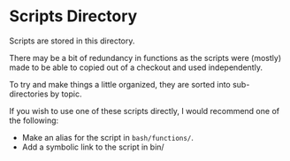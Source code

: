 

# Scripts Directory

Scripts are stored in this directory.

There may be a bit of redundancy in functions as the scripts were (mostly) made to be able to copied out of a checkout and used independently.

To try and make things a little organized, they are sorted into sub-directories by topic.

If you wish to use one of these scripts directly, I would recommend one of the following:

* Make an alias for the script in `bash/functions/`.
* Add a symbolic link to the script in bin/
